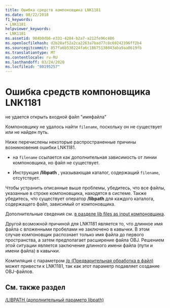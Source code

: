 ```yaml
---
title: Ошибка средств компоновщика LNK1181
ms.date: 08/22/2018
f1_keywords:
- LNK1181
helpviewer_keywords:
- LNK1181
ms.assetid: 984b0db6-e331-4284-b2a7-a212fe96c486
ms.openlocfilehash: d2b28af52a2ca2263a7bad77c8c69242396ff2b4
ms.sourcegitcommit: 857fa6b530224fa6c18675138043aba9aa0619fb
ms.translationtype: MT
ms.contentlocale: ru-RU
ms.lasthandoff: 03/24/2020
ms.locfileid: "80195257"
---
```

# <a name="linker-tools-error-lnk1181"></a>Ошибка средств компоновщика LNK1181

не удается открыть входной файл "имяфайла"

Компоновщику не удалось найти `filename`, поскольку он не существует или не найден путь.

Ниже перечислены некоторые распространенные причины возникновения ошибки LNK1181.

- на `filename` ссылается как дополнительная зависимость от линии компоновщика, но файл не существует.

- Инструкция **/libpath** , указывающая каталог, содержащий `filename`, отсутствует.

Чтобы устранить описанные выше проблемы, убедитесь, что все файлы, указанные в строке компоновщика, находятся в системе.  Также убедитесь, что существует оператор **/libpath** для каждого каталога, содержащего файл, зависимый от компоновщика.

Дополнительные сведения см. [в разделе lib files as input компоновщика](../../build/reference/dot-lib-files-as-linker-input.md).

Другой возможной причиной для LNK1181 является то, что длинное имя файла с вложенными пробелами не заключено в кавычки.  В этом случае компоновщик распознает только имя файла до первого пространства, а затем предполагает расширение файла OBJ.  Решением этой ситуации является заключение длинного имени файла (пути и имени файла) в кавычки.

Компиляция с параметром [/p (Предварительная обработка в файл)](../../build/reference/p-preprocess-to-a-file.md) может привести к LNK1181, так как этот параметр подавляет создание OBJ-файлов.

## <a name="see-also"></a>См. также раздел

[/LIBPATH (дополнительный параметр libpath)](../../build/reference/libpath-additional-libpath.md)
